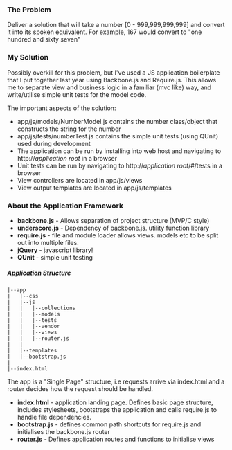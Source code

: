 ### The Problem ###
Deliver a solution that will take a number [0 - 999,999,999,999] and convert it 
into its spoken equivalent. For example, 167 would convert to "one hundred and sixty seven"

### My Solution ###
Possibly overkill for this problem, but I've used a JS application boilerplate that I 
put together last year using Backbone.js and Require.js.  This allows me to separate 
view and business logic in a familiar (mvc like) way, and write/utilise simple unit tests 
for the model code.

The important aspects of the solution:
* app/js/models/NumberModel.js contains the number class/object that constructs the string for the number
* app/js/tests/numberTest.js contains the simple unit tests (using QUnit) used during development
* The application can be run by installing into web host and navigating to http://*application root* in a browser
* Unit tests can be run by navigating to http://*application root*/#/tests in a browser
* View controllers are located in app/js/views
* View output templates are located in app/js/templates

### About the Application Framework ###
* **backbone.js** - Allows separation of project structure (MVP/C style)
* **underscore.js** - Dependency of backbone.js. utility function library
* **require.js** - file and module loader allows views. models etc to be split out into multiple files.
* **jQuery** - javascript library!
* **QUnit** - simple unit testing

##### Application Structure #####

    
    |--app
    |   |--css
    |   |--js
    |   |   |--collections
    |   |   |--models
    |   |   |--tests
    |   |   |--vendor
    |   |   |--views
    |   |   |--router.js
    |   |   
    |   |--templates
    |   |--bootstrap.js
    |
    |--index.html
    
The app is a "Single Page" structure, i.e requests arrive via index.html and a 
router decides how the request should be handled.

* **index.html** - application landing page.  Defines basic page structure, includes stylesheets, bootstraps the application and calls require.js to handle file dependencies.
* **bootstrap.js** - defines common path shortcuts for require.js and initialises the backbone.js router
* **router.js** - Defines application routes and functions to initialise views
